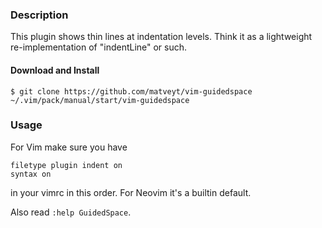 ### Description

This plugin shows thin lines at indentation levels. Think it as a lightweight
re-implementation of "indentLine" or such.

#### Download and Install

```
$ git clone https://github.com/matveyt/vim-guidedspace ~/.vim/pack/manual/start/vim-guidedspace
```

### Usage

For Vim make sure you have

```vimL
filetype plugin indent on
syntax on
```

in your vimrc in this order. For Neovim it's a builtin default.

Also read `:help GuidedSpace`.

